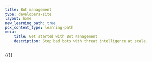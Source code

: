 ```yaml
---
title: Bot management
type: developers-site
layout: home
new_learning_path: true
pcx_content_type: learning-path
meta:
    title: Get started with Bot Management
    description: Stop bad bots with threat intelligence at scale.
---
```


{{<learning-path file="bot-management.json">}}